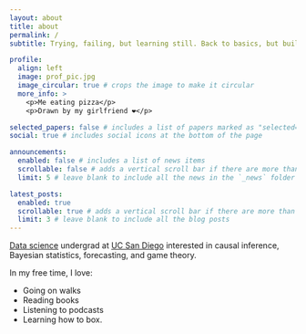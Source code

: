 ```yaml
---
layout: about
title: about
permalink: /
subtitle: Trying, failing, but learning still. Back to basics, but building skill.

profile:
  align: left
  image: prof_pic.jpg
  image_circular: true # crops the image to make it circular
  more_info: >
    <p>Me eating pizza</p>
    <p>Drawn by my girlfriend ❤️</p>

selected_papers: false # includes a list of papers marked as "selected={true}"
social: true # includes social icons at the bottom of the page

announcements:
  enabled: false # includes a list of news items
  scrollable: false # adds a vertical scroll bar if there are more than 3 news items
  limit: 5 # leave blank to include all the news in the `_news` folder

latest_posts:
  enabled: true
  scrollable: true # adds a vertical scroll bar if there are more than 3 new posts items
  limit: 3 # leave blank to include all the blog posts
---
```


[Data science](https://datascience.ucsd.edu/) undergrad at [UC San Diego](https://ucsd.edu/) interested in causal inference, Bayesian statistics, forecasting, and game theory. 

In my free time, I love:
- Going on walks
- Reading books
- Listening to podcasts
- Learning how to box.